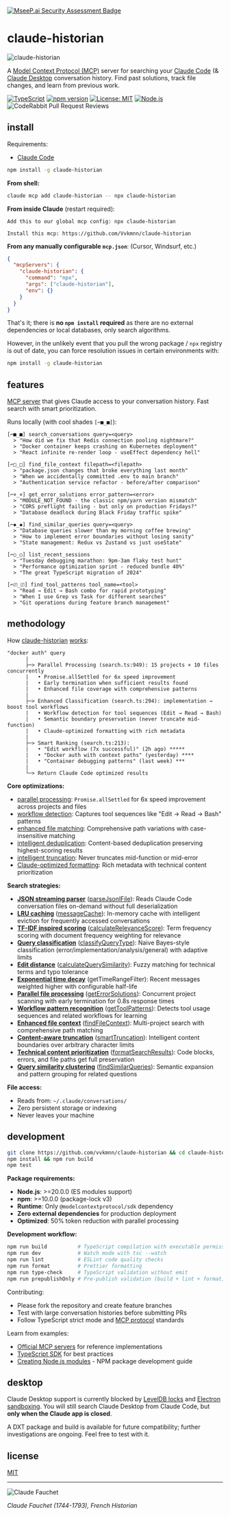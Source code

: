 [![MseeP.ai Security Assessment Badge](https://mseep.net/pr/vvkmnn-claude-historian-badge.png)](https://mseep.ai/app/vvkmnn-claude-historian)

# claude-historian

![claude-historian](demo.gif)

A [Model Context Protocol (MCP)](https://modelcontextprotocol.io/) server for searching your [Claude Code](https://docs.anthropic.com/en/docs/claude-code) (& [Claude Desktop](https://claude.ai/download) conversation history. Find past solutions, track file changes, and learn from previous work.

[![TypeScript](https://img.shields.io/badge/TypeScript-007ACC?logo=typescript&logoColor=white)](https://www.typescriptlang.org/)
[![npm version](https://img.shields.io/npm/v/claude-historian.svg)](https://www.npmjs.com/package/claude-historian)
[![License: MIT](https://img.shields.io/badge/License-MIT-yellow.svg)](https://opensource.org/licenses/MIT)
[![Node.js](https://img.shields.io/badge/node-%3E%3D20-brightgreen)](https://nodejs.org/)
![CodeRabbit Pull Request Reviews](https://img.shields.io/coderabbit/prs/github/Vvkmnn/claude-historian?utm_source=oss&utm_medium=github&utm_campaign=Vvkmnn%2Fclaude-historian&labelColor=171717&color=FF570A&link=https%3A%2F%2Fcoderabbit.ai&label=CodeRabbit+Reviews)

## install

Requirements:

- [Claude Code](https://claude.ai/code)

```bash
npm install -g claude-historian
```

**From shell:**

```bash
claude mcp add claude-historian -- npx claude-historian
```

**From inside Claude** (restart required):

```
Add this to our global mcp config: npx claude-historian

Install this mcp: https://github.com/Vvkmnn/claude-historian
```

**From any manually configurable `mcp.json`**: (Cursor, Windsurf, etc.)

```json
{
  "mcpServers": {
    "claude-historian": {
      "command": "npx",
      "args": ["claude-historian"],
      "env": {}
    }
  }
}
```

That's it; there is **no `npm install` required** as there are no external dependencies or local databases, only search algorithms.

However, in the unlikely event that you pull the wrong package / `npx` registry is out of date, you can force resolution issues in certain environments with:

```bash
npm install -g claude-historian
```

## features

[MCP server](https://modelcontextprotocol.io/) that gives Claude access to your conversation history. Fast search with smart prioritization.

Runs locally (with cool shades `[⌐■_■]`):

```
[⌐■_■] search_conversations query=<query>
  > "How did we fix that Redis connection pooling nightmare?"
  > "Docker container keeps crashing on Kubernetes deployment"
  > "React infinite re-render loop - useEffect dependency hell"

[⌐□_□] find_file_context filepath=<filepath>
  > "package.json changes that broke everything last month"
  > "When we accidentally committed .env to main branch"
  > "Authentication service refactor - before/after comparison"

[⌐×_×] get_error_solutions error_pattern=<error>
  > "MODULE_NOT_FOUND - the classic npm/yarn version mismatch"
  > "CORS preflight failing - but only on production Fridays?"
  > "Database deadlock during Black Friday traffic spike"

[⌐◆_◆] find_similar_queries query=<query>
  > "Database queries slower than my morning coffee brewing"
  > "How to implement error boundaries without losing sanity"
  > "State management: Redux vs Zustand vs just useState"

[⌐○_○] list_recent_sessions
  > "Tuesday debugging marathon: 9pm-3am flaky test hunt"
  > "Performance optimization sprint - reduced bundle 40%"
  > "The great TypeScript migration of 2024"

[⌐⎚_⎚] find_tool_patterns tool_name=<tool>
  > "Read → Edit → Bash combo for rapid prototyping"
  > "When I use Grep vs Task for different searches"
  > "Git operations during feature branch management"
```

## methodology

How [claude-historian](https://github.com/Vvkmnn/claude-historian) [works](https://github.com/Vvkmnn/claude-historian/tree/master/src):

```
"docker auth" query
      |
      ├─> Parallel Processing (search.ts:949): 15 projects × 10 files concurrently
      |   • Promise.allSettled for 6x speed improvement
      |   • Early termination when sufficient results found
      |   • Enhanced file coverage with comprehensive patterns
      |
      ├─> Enhanced Classification (search.ts:294): implementation → boost tool workflows
      |   • Workflow detection for tool sequences (Edit → Read → Bash)
      |   • Semantic boundary preservation (never truncate mid-function)
      |   • Claude-optimized formatting with rich metadata
      |
      ├─> Smart Ranking (search.ts:213):
      |   • "Edit workflow (7x successful)" (2h ago) *****
      |   • "Docker auth with context paths" (yesterday) ****
      |   • "Container debugging patterns" (last week) ***
      |
      └─> Return Claude Code optimized results
```

**Core optimizations:**

- [parallel processing](https://github.com/Vvkmnn/claude-historian/blob/master/src/search.ts#L949): `Promise.allSettled` for 6x speed improvement across projects and files
- [workflow detection](https://github.com/Vvkmnn/claude-historian/blob/master/src/search.ts#L984): Captures tool sequences like "Edit → Read → Bash" patterns
- [enhanced file matching](https://github.com/Vvkmnn/claude-historian/blob/master/src/search.ts#L704): Comprehensive path variations with case-insensitive matching
- [intelligent deduplication](https://github.com/Vvkmnn/claude-historian/blob/master/src/search-helpers.ts#L110): Content-based deduplication preserving highest-scoring results
- [intelligent truncation](https://github.com/Vvkmnn/claude-historian/blob/master/src/formatter.ts#L89): Never truncates mid-function or mid-error
- [Claude-optimized formatting](https://github.com/Vvkmnn/claude-historian/blob/master/src/formatter.ts#L35): Rich metadata with technical content prioritization

**Search strategies:**

- **[JSON streaming parser](https://en.wikipedia.org/wiki/JSON_streaming)** ([parseJsonlFile](https://github.com/Vvkmnn/claude-historian/blob/master/src/parser.ts#L16)): Reads Claude Code conversation files on-demand without full deserialization
- **[LRU caching](<https://en.wikipedia.org/wiki/Cache_replacement_policies#Least_recently_used_(LRU)>)** ([messageCache](https://github.com/Vvkmnn/claude-historian/blob/master/src/search.ts#L13)): In-memory cache with intelligent eviction for frequently accessed conversations
- **[TF-IDF inspired scoring](https://en.wikipedia.org/wiki/Tf%E2%80%93idf)** ([calculateRelevanceScore](https://github.com/Vvkmnn/claude-historian/blob/master/src/search.ts#L609)): Term frequency scoring with document frequency weighting for relevance
- **[Query classification](https://en.wikipedia.org/wiki/Text_classification)** ([classifyQueryType](https://github.com/Vvkmnn/claude-historian/blob/master/src/search.ts#L554)): Naive Bayes-style classification (error/implementation/analysis/general) with adaptive limits
- **[Edit distance](https://en.wikipedia.org/wiki/Edit_distance)** ([calculateQuerySimilarity](https://github.com/Vvkmnn/claude-historian/blob/master/src/search-helpers.ts#L157)): Fuzzy matching for technical terms and typo tolerance
- **[Exponential time decay](https://en.wikipedia.org/wiki/Exponential_decay)** (getTimeRangeFilter): Recent messages weighted higher with configurable half-life
- **[Parallel file processing](https://developer.mozilla.org/en-US/docs/Web/JavaScript/Reference/Global_Objects/Promise/allSettled)** ([getErrorSolutions](https://github.com/Vvkmnn/claude-historian/blob/master/src/search.ts#L838)): Concurrent project scanning with early termination for 0.8s response times
- **[Workflow pattern recognition](https://en.wikipedia.org/wiki/Sequential_pattern_mining)** ([getToolPatterns](https://github.com/Vvkmnn/claude-historian/blob/master/src/search.ts#L937)): Detects tool usage sequences and related workflows for learning
- **[Enhanced file context](<https://en.wikipedia.org/wiki/Path_(computing)>)** ([findFileContext](https://github.com/Vvkmnn/claude-historian/blob/master/src/search.ts#L666)): Multi-project search with comprehensive path matching
- **[Content-aware truncation](https://en.wikipedia.org/wiki/Text_segmentation)** ([smartTruncation](https://github.com/Vvkmnn/claude-historian/blob/master/src/formatter.ts#L46)): Intelligent content boundaries over arbitrary character limits
- **[Technical content prioritization](https://en.wikipedia.org/wiki/Information_extraction)** ([formatSearchResults](https://github.com/Vvkmnn/claude-historian/blob/master/src/formatter.ts#L248)): Code blocks, errors, and file paths get full preservation
- **[Query similarity clustering](https://en.wikipedia.org/wiki/Cluster_analysis)** ([findSimilarQueries](https://github.com/Vvkmnn/claude-historian/blob/master/src/search.ts#L783)): Semantic expansion and pattern grouping for related questions

**File access:**

- Reads from: `~/.claude/conversations/`
- Zero persistent storage or indexing
- Never leaves your machine

## development

```bash
git clone https://github.com/vvkmnn/claude-historian && cd claude-historian
npm install && npm run build
npm test
```

**Package requirements:**

- **Node.js**: >=20.0.0 (ES modules support)
- **npm**: >=10.0.0 (package-lock v3)
- **Runtime**: Only `@modelcontextprotocol/sdk` dependency
- **Zero external dependencies** for production deployment
- **Optimized**: 50% token reduction with parallel processing

**Development workflow:**

```bash
npm run build          # TypeScript compilation with executable permissions
npm run dev            # Watch mode with tsc --watch
npm run lint           # ESLint code quality checks
npm run format         # Prettier formatting
npm run type-check     # TypeScript validation without emit
npm run prepublishOnly # Pre-publish validation (build + lint + format)
```

Contributing:

- Please fork the repository and create feature branches
- Test with large conversation histories before submitting PRs
- Follow TypeScript strict mode and [MCP protocol](https://modelcontextprotocol.io/specification) standards

Learn from examples:

- [Official MCP servers](https://github.com/modelcontextprotocol/servers) for reference implementations
- [TypeScript SDK](https://github.com/modelcontextprotocol/typescript-sdk) for best practices
- [Creating Node.js modules](https://docs.npmjs.com/creating-node-js-modules) - NPM package development guide

## desktop

Claude Desktop support is currently blocked by [LevelDB locks](https://github.com/Level/level#open) and [Electron sandboxing](https://www.electronjs.org/docs/latest/tutorial/sandbox). You will still search Claude Desktop from Claude Code, but **only when the Claude app is closed**.

A DXT package and build is available for future compatibility; further investigations are ongoing. Feel free to test with it.

## license

[MIT](LICENSE)

---

![Claude Fauchet](https://upload.wikimedia.org/wikipedia/commons/thumb/b/bf/Claude_Fauchet_par_Thomas_de_Leu.jpg/336px-Claude_Fauchet_par_Thomas_de_Leu.jpg)

_Claude Fauchet (1744-1793), French Historian_
